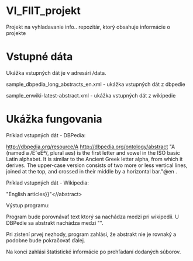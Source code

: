 VI_FIIT_projekt
================

Projekt na vyhladavanie info.. repozitár, ktorý obsahuje informácie o projekte

Vstupné dáta
================

Ukážka vstupných dát je v adresári /data.

sample_dbpedia_long_abstracts_en.xml - ukážka vstupných dát z dbpedie

sample_enwiki-latest-abstract.xml - ukážka vstupných dát z wikipedie

Ukážka fungovania
===================

Príklad vstupných dát - DBPedia:

<http://dbpedia.org/resource/A> <http://dbpedia.org/ontology/abstract> "A (named a /ËˆeÉª/, plural aes) is the first letter and vowel in the ISO basic Latin alphabet. It is similar to the Ancient Greek letter alpha, from which it derives. The upper-case version consists of two more or less vertical lines, joined at the top, and crossed in their middle by a horizontal bar."@en .

Príklad vstupných dát - Wikipedia:

</abstract>"English articles}}"<//abstract>

Výstup programu:

Program bude porovnávať text ktorý sa nachádza medzi <abstract></abstract> pri wikipedii. U DBPedie sa abstrakt nachádza medzi "".

Pri zistení prvej nezhody, program zahlási, že abstrakt nie je rovnaký a podobne bude pokračovať ďalej.

Na konci zahlási štatistické informácie po prehľadaní dodaných súborov.
